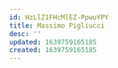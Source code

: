 ```yaml
---
id: HzLlZ1FHcMlEZ-PpwuYPY
title: Massimo Pigliucci
desc: ''
updated: 1639759165185
created: 1639759165185
---
```


